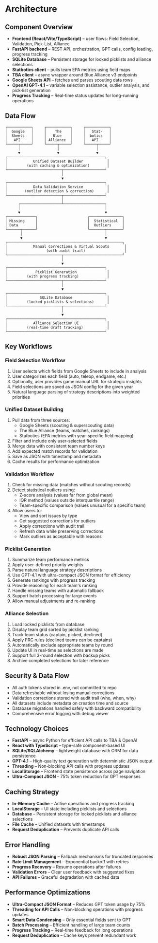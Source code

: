 # Architecture

## Component Overview
* **Frontend (React/Vite/TypeScript)** – user flows: Field Selection, Validation, Pick‑List, Alliance
* **FastAPI backend** – REST API, orchestration, GPT calls, config loading, progress tracking
* **SQLite Database** – Persistent storage for locked picklists and alliance selections
* **Statbotics client** – pulls team EPA metrics using field maps
* **TBA client** – async wrapper around Blue Alliance v3 endpoints
* **Google Sheets API** – fetches and parses scouting data rows
* **OpenAI GPT‑4.1** – variable selection assistance, outlier analysis, and pick‑list generation
* **Progress Tracking** – Real-time status updates for long-running operations

## Data Flow

```
┌───────────┐     ┌───────────┐     ┌───────────┐
│  Google   │     │    The    │     │   Stat-   │
│  Sheets   │     │   Blue    │     │  botics   │
│   API     │     │ Alliance  │     │   API     │
└─────┬─────┘     └─────┬─────┘     └─────┬─────┘
      │                 │                 │
      ▼                 ▼                 ▼
┌─────────────────────────────────────────────┐
│            Unified Dataset Builder           │
│         (with caching & optimization)        │
└─────────────────────────┬───────────────────┘
                          │
                          ▼
┌─────────────────────────────────────────────┐
│            Data Validation Service           │
│        (outlier detection & correction)      │
└─────────────────────────┬───────────────────┘
                          │
      ┌───────────────────┴───────────────────┐
      │                                       │
      ▼                                       ▼
┌─────────────┐                       ┌───────────────┐
│ Missing     │                       │  Statistical  │
│ Data        │                       │  Outliers     │
└──────┬──────┘                       └───────┬───────┘
       │                                      │
       ▼                                      ▼
┌─────────────────────────────────────────────────────┐
│            Manual Corrections & Virtual Scouts       │
│                  (with audit trail)                  │
└─────────────────────────┬───────────────────────────┘
                          │
                          ▼
┌─────────────────────────────────────────────┐
│             Picklist Generation              │
│         (with progress tracking)             │
└─────────────────────────┬───────────────────┘
                          │
                          ▼
┌─────────────────────────────────────────────┐
│               SQLite Database                │
│         (locked picklists & selections)      │
└─────────────────────────┬───────────────────┘
                          │
                          ▼
┌─────────────────────────────────────────────┐
│            Alliance Selection UI             │
│         (real-time draft tracking)           │
└─────────────────────────────────────────────┘
```

## Key Workflows

### Field Selection Workflow
1. User selects which fields from Google Sheets to include in analysis
2. User categorizes each field (auto, teleop, endgame, etc.)
3. Optionally, user provides game manual URL for strategic insights
4. Field selections are saved as JSON config for the given year
5. Natural language parsing of strategy descriptions into weighted priorities

### Unified Dataset Building
1. Pull data from three sources:
   - Google Sheets (scouting & superscouting data)
   - The Blue Alliance (teams, matches, rankings)
   - Statbotics (EPA metrics with year-specific field mapping)
2. Filter and include only user-selected fields
3. Merge data with consistent team number keys
4. Add expected match records for validation
5. Save as JSON with timestamp and metadata
6. Cache results for performance optimization

### Validation Workflow
1. Check for missing data (matches without scouting records)
2. Detect statistical outliers using:
   - Z-score analysis (values far from global mean)
   - IQR method (values outside interquartile range)
   - Team-specific comparison (values unusual for a specific team)
3. Allow users to:
   - View and sort issues by type
   - Get suggested corrections for outliers
   - Apply corrections with audit trail
   - Refresh data while preserving corrections
   - Mark outliers as acceptable with reasons

### Picklist Generation
1. Summarize team performance metrics
2. Apply user-defined priority weights
3. Parse natural language strategy descriptions
4. Use GPT-4.1 with ultra-compact JSON format for efficiency
5. Generate rankings with progress tracking
6. Provide reasoning for each team's ranking
7. Handle missing teams with automatic fallback
8. Support batch processing for large events
9. Allow manual adjustments and re-ranking

### Alliance Selection
1. Load locked picklists from database
2. Display team grid sorted by picklist ranking
3. Track team status (captain, picked, declined)
4. Apply FRC rules (declined teams can be captains)
5. Automatically exclude appropriate teams by round
6. Update UI in real-time as selections are made
7. Support full 3-round selection with backup picks
8. Archive completed selections for later reference

## Security & Data Flow
* All auth tokens stored in .env, not committed to repo
* Data refreshable without losing manual corrections
* Validation corrections stored with audit trail (who, when, why)
* All datasets include metadata on creation time and source
* Database migrations handled safely with backward compatibility
* Comprehensive error logging with debug viewer

## Technology Choices
* **FastAPI** – async Python for efficient API calls to TBA & OpenAI
* **React with TypeScript** – type-safe component-based UI
* **SQLite/SQLAlchemy** – lightweight database with ORM for data persistence
* **GPT-4.1** – High-quality text generation with deterministic JSON output
* **Threading** – Non-blocking API calls with progress updates
* **LocalStorage** – Frontend state persistence across page navigation
* **Ultra-Compact JSON** – 75% token reduction for GPT responses

## Caching Strategy
* **In-Memory Cache** – Active operations and progress tracking
* **LocalStorage** – UI state including picklists and selections
* **Database** – Persistent storage for locked picklists and alliance selections
* **File Cache** – Unified datasets with timestamps
* **Request Deduplication** – Prevents duplicate API calls

## Error Handling
* **Robust JSON Parsing** – Fallback mechanisms for truncated responses
* **Rate Limit Management** – Exponential backoff with retries
* **Progress Recovery** – Resume operations after failures
* **Validation Errors** – Clear user feedback with suggested fixes
* **API Failures** – Graceful degradation with cached data

## Performance Optimizations
* **Ultra-Compact JSON Format** – Reduces GPT token usage by 75%
* **Threading for API Calls** – Non-blocking operations with progress updates
* **Smart Data Condensing** – Only essential fields sent to GPT
* **Batch Processing** – Efficient handling of large team counts
* **Progress Tracking** – Real-time feedback for long operations
* **Request Deduplication** – Cache keys prevent redundant work